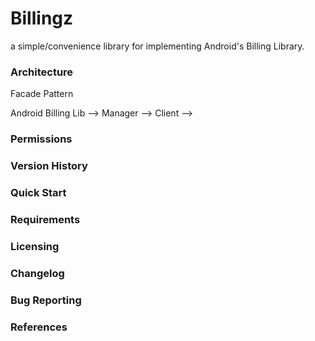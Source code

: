 # Billingz

a simple/convenience library for implementing Android's Billing Library.

### Architecture


Facade Pattern

Android Billing Lib --> Manager --> Client -->

### Permissions

### Version History

### Quick Start

### Requirements

### Licensing

### Changelog

### Bug Reporting

### References